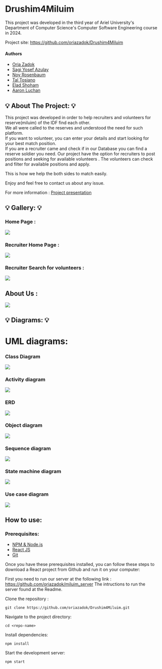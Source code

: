 # Drushim4Miluim

This project was developed in the third year of Ariel University's Department of Computer Science's Computer Software Engineering course in 2024.

Project site: https://github.com/oriazadok/Drushim4Miluim

#### Authors

- [Oria Zadok](https://www.github.com/oriazadok)  
- [Sagi Yosef Azulay](https://www.github.com/sagir567)
- [Noy Rosenbaum](https://www.github.com/noyrosenbaum)
- [Tal Tosiano](https://www.github.com/taltosiano)
- [Elad Shoham](https://www.github.com/elad361)
- [Aaron Luchan](https://www.github.com/aronl096)


## 💡 About The Project: 💡

This project was developed in order to help recruiters and volunteers for reserve(miluim) of the IDF find each other.  
We all were called to the reserves and understood the need for such platform.  
If you want to volunteer, you can enter your details and start looking for your best match position.  
If you are a recruiter came and check if in our Database you can find a reserve soldier you need. 
Our project have the option for recruiters to post positions and seeking for available volunteers .
The volunteers can check and filter for available positions and apply.

This is how we help the both sides to match easily.

Enjoy and feel free to contact us about any issue.

For more information : [Project presentation]((https://github.com/oriazadok/Drushim4Miluim/blob/master/Drushim4Miluim.pptx))

## 💡 Gallery: 💡  

### Home Page : ### 
![](https://github.com/oriazadok/Drushim4Miluim/blob/master/src/images/homepage.jpg)

### Recruiter Home Page : ###
![](https://github.com/oriazadok/Drushim4Miluim/blob/master/src/images/recruiterHome.jpg)

### Recruiter Search for volunteers : ###
![](https://github.com/oriazadok/Drushim4Miluim/blob/master/src/images/recruiterSearch.jpg)

## About Us :
![](https://github.com/oriazadok/Drushim4Miluim/blob/master/src/images/aboutus.jpg)


## 💡 Diagrams: 💡

# UML diagrams: 

### Class Diagram
![](https://github.com/oriazadok/Drushim4Miluim/blob/master/src/images/classdiagram.jpg)

### Activity diagram
![](https://github.com/oriazadok/Drushim4Miluim/blob/master/src/images/activitydiagram.jpg)

### ERD
![](https://github.com/oriazadok/Drushim4Miluim/blob/master/src/images/erd.jpg)

### Object diagram
![](https://github.com/oriazadok/Drushim4Miluim/blob/master/src/images/objectdiagram.jpg)

### Sequence diagram
![](https://github.com/oriazadok/Drushim4Miluim/blob/master/src/images/sequencediagram.jpg)

### State machine diagram
![](https://github.com/oriazadok/Drushim4Miluim/blob/master/src/images/statemachinediagram.jpg)

### Use case diagram
![](https://github.com/oriazadok/Drushim4Miluim/blob/master/src/images/usecase.jpg)



## How to use:

### Prerequisites:
 - [NPM & Node.js](https://www.geeksforgeeks.org/node-js-npm-node-package-manager/)
 - [React JS](https://www.geeksforgeeks.org/react-tutorial/)
 - [Git](https://www.geeksforgeeks.org/introduction-to-github/)

 Once you have these prerequisites installed, you can follow these steps to download a React project from Github and run it on your computer:  

 First you need to run our server at the following link : 
 https://github.com/oriazadok/miluim_server 
 The intructions to run the server found at the Readme.

 Clone the repository :
 ```
 git clone https://github.com/oriazadok/Drushim4Miluim.git
 ```
 Navigate to the project directory: 
 ```
 cd <repo-name>
 ```
 Install dependencies:
 ```
 npm install
 ```
 Start the development server:
  ```
 npm start
 ```




